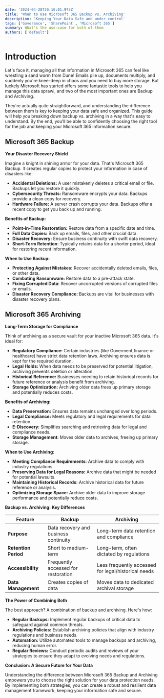 ```yaml
---
date: '2024-04-28T20:10:01.975Z'
title: 'When to Use Microsoft 365 Backup vs. Archiving'
description: 'Keeping Your Data Safe and under control'
tags: ['Goverance', 'SharePoint', 'Microsoft 365']
summary: What's the use-case for both of them
authors: ['default']
---
```


# Introduction

Let's face it, managing all that information in Microsoft 365 can feel like wrestling a sand worm from Dune! Emails pile up, documents multiply, and suddenly you're knee-deep in chaos and you need to buy more storage. But luckely Microsoft has started offers some fantastic tools to help you manage this data sprawl, and two of the most important ones are Backup and Archiving.

They're actually quite straightforward, and understanding the difference between them is key to keeping your data safe and organized. This guide will help you breaking down backup vs. archiving in a way that's easy to understand. By the end, you'll be able to confidently choosing the right tool for the job and keeping your Microsoft 365 information secure.

## Microsoft 365 Backup

**Your Disaster Recovery Shield**

Imagine a knight in shining armor for your data. That's Microsoft 365 Backup. It creates regular copies to protect your information in case of disasters like:

- **Accidental Deletions:** A user mistakenly deletes a critical email or file. Backups let you restore it quickly.
- **Cybersecurity Threats:** Ransomware encrypts your data. Backups provide a clean copy for recovery.
- **Hardware Failure:** A server crash corrupts your data. Backups offer a recent copy to get you back up and running.

**Benefits of Backup:**

- **Point-in-Time Restoration:** Restore data from a specific date and time.
- **Full Data Copies:** Back up emails, files, and other crucial data.
- **Disaster Recovery:** Ensure business continuity with swift data recovery.
- **Short-Term Retention:** Typically retains data for a shorter period, ideal for restoring recent information.

**When to Use Backup:**

- **Protecting Against Mistakes:** Recover accidentally deleted emails, files, or other data.
- **Combating Ransomware:** Restore data to a pre-attack state.
- **Fixing Corrupted Data:** Recover uncorrupted versions of corrupted files or emails.
- **Disaster Recovery Compliance:** Backups are vital for businesses with disaster recovery plans.

## Microsoft 365 Archiving

**Long-Term Storage for Compliance**

Think of archiving as a secure vault for your inactive Microsoft 365 data. It's ideal for:

- **Regulatory Compliance:** Certain industries (like Goverment,finance or healthcare) have strict data retention laws. Archiving ensures data is kept for the required duration.
- **Legal Holds:** When data needs to be preserved for potential litigation, archiving prevents deletion or alteration.
- **Historical Reference:** Businesses needing to retain historical records for future reference or analysis benefit from archiving.
- **Storage Optimization:** Archiving older data frees up primary storage and potentially reduces costs.

**Benefits of Archiving:**

- **Data Preservation:** Ensures data remains unchanged over long periods.
- **Legal Compliance:** Meets regulatory and legal requirements for data retention.
- **E-Discovery:** Simplifies searching and retrieving data for legal and compliance needs.
- **Storage Management:** Moves older data to archives, freeing up primary storage.

**When to Use Archiving:**

- **Meeting Compliance Requirements:** Archive data to comply with industry regulations.
- **Preserving Data for Legal Reasons:** Archive data that might be needed for potential lawsuits.
- **Maintaining Historical Records:** Archive historical data for future reference or analysis.
- **Optimizing Storage Space:** Archive older data to improve storage performance and potentially reduce costs.

**Backup vs. Archiving: Key Differences**

| Feature              | Backup                                | Archiving                                           |
| -------------------- | ------------------------------------- | --------------------------------------------------- |
| **Purpose**          | Data recovery and business continuity | Long-term data retention and compliance             |
| **Retention Period** | Short to medium-term                  | Long-term, often dictated by regulations            |
| **Accessibility**    | Frequently accessed for restoration   | Less frequently accessed for legal/historical needs |
| **Data Management**  | Creates copies of data                | Moves data to dedicated archival storage            |

**The Power of Combining Both**

The best approach? A combination of backup and archiving. Here's how:

- **Regular Backups:** Implement regular backups of critical data to safeguard against common threats.
- **Archiving Policies:** Establish archiving policies that align with industry regulations and business needs.
- **Automation:** Utilize automated tools to manage backups and archiving, reducing human error.
- **Regular Reviews:** Conduct periodic audits and reviews of your strategies to ensure they adapt to evolving needs and regulations.

**Conclusion: A Secure Future for Your Data**

Understanding the difference between Microsoft 365 Backup and Archiving empowers you to choose the right solution for your data protection needs. By implementing both strategies, you can create a robust and resilient data management framework, keeping your information safe and secure.
